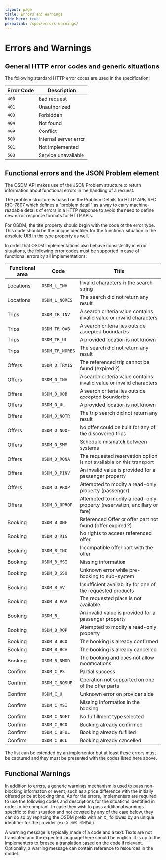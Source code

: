 ```yaml
---
layout: page
title: Errors and Warnings
hide_hero: true
permalink: /spec/errors-warnings/
---
```


# Errors and Warnings

## General HTTP error codes and generic situations

The following standard HTTP error codes are used in the specification:

| **Error Code** | **Description** |
|----------------|-----------------|
| `400` | Bad request |
| `401` | Unauthorized |
| `403` | Forbidden |
| `404` | Not found |
| `409` | Conflict |
| `500` | Internal server error |
| `501` | Not implemented |
| `503` | Service unavailable |

## Functional errors and the JSON Problem element

The OSDM API makes use of the JSON Problem structure to return
information about functional errors in the handling of a request.

The problem structure is based on the Problem Details for HTTP APIs RFC
[RfC-7807](https://tools.ietf.org/html/rfc7807) which defines a
\"problem detail\" as a way to carry machine-readable details of errors in a HTTP response to avoid the need to define new error response formats for HTTP APIs.

For OSDM, the title property should begin with the code of the error
type. This code should be the unique identifier for the functional
situation in the absolute URI in the type property as well.

In order that OSDM implementations also behave consistently in error situations,
the following error codes must be supported in case of functional errors by all 
implementations:

| **Functional area** | **Code**     | **Title**                     |
|---------------------|--------------|-------------------------------|
| Locations  | `OSDM_L_INV`   | Invalid characters in the search string |
| Locations  | `OSDM_L_NORES` | The search did not return any result|
| Trips      | `OSDM_TR_INV`  | A search criteria value contains invalid value or invalid characters |
| Trips      | `OSDM_TR_OAB`  | A search criteria lies outside accepted boundaries |
| Trips      | `OSDM_TR_UL`   | A provided location is not known |
| Trips      | `OSDM_TR_NORES`| The search did not return any result |
| Offers     | `OSDM_O_TRMIS` | The referenced trip cannot be found (expired ?) |
| Offers     | `OSDM_O_INV`   | A search criteria value contains invalid value or invalid characters |
| Offers     | `OSDM_O_OOB`   | A search criteria lies outside accepted boundaries |
| Offers     | `OSDM_O_UL`    | A provided location is not known |
| Offers     | `OSDM_O_NOTR`  | The trip search did not return any result |
| Offers     | `OSDM_O_NOOF`  | No offer could be built for any of the discovered trips |
| Offers     | `OSDM_O_SMM`   | Schedule mismatch between systems |
| Offers     | `OSDM_O_RONA`  | The requested reservation option is not available on this transport |
| Offers     | `OSDM_O_PINV`  | An invalid value is provided for a passenger property |
| Offers     | `OSDM_O_PROP`  | Attempted to modify a read-only property (passenger) |
| Offers     | `OSDM_O_OPROP` | Attempted to modify a read-only property (reservation, ancillary or fare) |
| Booking    | `OSDM_B_ONF`   | Referenced Offer or offer part not found (offer expired ?) |
| Booking    | `OSDM_O_RIG`   | No rights to access referenced offer |
| Booking    | `OSDM_B_INC`   | Incompatible offer part with the offer |
| Booking    | `OSDM_B_MSI`   | Missing information |
| Booking    | `OSDM_B_SSU`   | Unknown error while pre-booking to sub-system |
| Booking    | `OSDM_B_AV`    | Insufficient availability for one of the requested products |
| Booking    | `OSDM_B_PAV`   | The requested place is not available |
| Booking    | `OSDM_B_`      | An invalid value is provided for a passenger property |
| Booking    | `OSDM_B_ROP`   | Attempted to modify a read-only property |
| Booking    | `OSDM_B_BCO`   | The booking is already confirmed |
| Booking    | `OSDM_B_BCA`   | The booking is already cancelled |
| Booking    | `OSDM_B_NMOD`  | The booking  and does not allow  modifications |
| Confirm    | `OSDM_C_PS`    | Partial success |
| Confirm    | `OSDM_C_NOSUP` | Operation not supported on one of the offer parts |
| Confirm    | `OSDM_C_U`     | Unknown error on provider side |
| Confirm    | `OSDM_C_MSI`   | Missing information in the booking |
| Confirm    | `OSDM_C_NOFT`  | No fulfillment type selected |
| Confirm    | `OSDM_C_BCO`   | Booking already confirmed |
| Confirm    | `OSDM_C_BFUL`  | Booking already fulfilled |
| Confirm    | `OSDM_C_BCL`   | Booking already cancelled |

The list can be extended by an implementor but at least these errors must
be captured and they must be presented with the codes listed here above.

## Functional Warnings

In addition to errors, a generic warnings mechanism is used to pass
non-blocking information or event, such as a price difference with the
initially offered price at booking time. As for the errors, Implementers
are required to use the following codes and descriptions for the
situations identified in order to be compliant. In case they wish to
pass additional warnings specific to their situation and not covered by
any of the case below, they can do so by replacing the OSDM prefix with
an `X_` followed by an unique identifier for the provider (ex:
`X_NVS_NOMEAL`).

A warning message is typically made of a code and a text. Texts are not
translated and the expected language there should be english. It is up
to the implementers to foresee a translation based on the code if
relevant. Optionally, a warning message can contain reference to
resources in the model.
